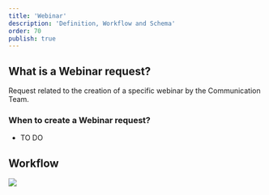 ```yaml
---
title: 'Webinar'
description: 'Definition, Workflow and Schema'
order: 70
publish: true
---
```


## What is a Webinar request?

Request related to the creation of a specific webinar by the Communication Team.

### When to create a Webinar request?

- TO DO


## Workflow

<Image
	src="/images/handbook/tools/jira/comm-request-workflow.png"
	size="medium"
	caption="Webinar workflow"
	margin="4rem -2rem 0 4rem"
	rounded
	dropShadow
/>

